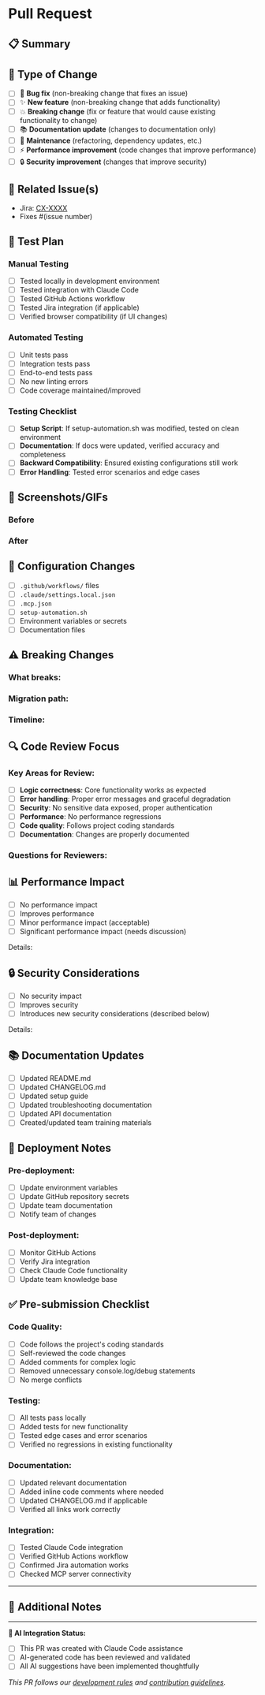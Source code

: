 # Pull Request

## 📋 Summary
<!-- Provide a concise description of what this PR accomplishes -->


## 🎯 Type of Change
<!-- Check the type of change your PR introduces -->

- [ ] 🐛 **Bug fix** (non-breaking change that fixes an issue)
- [ ] ✨ **New feature** (non-breaking change that adds functionality)
- [ ] 💥 **Breaking change** (fix or feature that would cause existing functionality to change)
- [ ] 📚 **Documentation update** (changes to documentation only)
- [ ] 🔧 **Maintenance** (refactoring, dependency updates, etc.)
- [ ] ⚡ **Performance improvement** (code changes that improve performance)
- [ ] 🔒 **Security improvement** (changes that improve security)

## 🎫 Related Issue(s)
<!-- Link to related Jira tickets or GitHub issues -->

- Jira: [CX-XXXX](https://your-jira-instance.atlassian.net/browse/CX-XXXX)
- Fixes #(issue number)

## 🧪 Test Plan
<!-- Describe how you tested your changes -->

### Manual Testing
- [ ] Tested locally in development environment
- [ ] Tested integration with Claude Code
- [ ] Tested GitHub Actions workflow
- [ ] Tested Jira integration (if applicable)
- [ ] Verified browser compatibility (if UI changes)

### Automated Testing
- [ ] Unit tests pass
- [ ] Integration tests pass
- [ ] End-to-end tests pass
- [ ] No new linting errors
- [ ] Code coverage maintained/improved

### Testing Checklist
- [ ] **Setup Script**: If setup-automation.sh was modified, tested on clean environment
- [ ] **Documentation**: If docs were updated, verified accuracy and completeness
- [ ] **Backward Compatibility**: Ensured existing configurations still work
- [ ] **Error Handling**: Tested error scenarios and edge cases

## 🎨 Screenshots/GIFs
<!-- If your changes include UI modifications, add screenshots or GIFs -->

### Before
<!-- Screenshot or description of how it looked/worked before -->

### After
<!-- Screenshot or description of how it looks/works after -->

## 🔧 Configuration Changes
<!-- List any configuration files that were modified -->

- [ ] `.github/workflows/` files
- [ ] `.claude/settings.local.json`
- [ ] `.mcp.json`
- [ ] `setup-automation.sh`
- [ ] Environment variables or secrets
- [ ] Documentation files

## ⚠️ Breaking Changes
<!-- If this PR introduces breaking changes, list them here -->

### What breaks:


### Migration path:


### Timeline:


## 🔍 Code Review Focus
<!-- Guide reviewers on what to focus on -->

### Key Areas for Review:
- [ ] **Logic correctness**: Core functionality works as expected
- [ ] **Error handling**: Proper error messages and graceful degradation
- [ ] **Security**: No sensitive data exposed, proper authentication
- [ ] **Performance**: No performance regressions
- [ ] **Code quality**: Follows project coding standards
- [ ] **Documentation**: Changes are properly documented

### Questions for Reviewers:
<!-- Specific questions you'd like reviewers to address -->


## 📊 Performance Impact
<!-- If applicable, describe performance implications -->

- [ ] No performance impact
- [ ] Improves performance
- [ ] Minor performance impact (acceptable)
- [ ] Significant performance impact (needs discussion)

Details:


## 🔒 Security Considerations
<!-- Describe any security implications -->

- [ ] No security impact
- [ ] Improves security
- [ ] Introduces new security considerations (described below)

Details:


## 📚 Documentation Updates
<!-- Check all that apply -->

- [ ] Updated README.md
- [ ] Updated CHANGELOG.md
- [ ] Updated setup guide
- [ ] Updated troubleshooting documentation
- [ ] Updated API documentation
- [ ] Created/updated team training materials

## 🚀 Deployment Notes
<!-- Special deployment considerations -->

### Pre-deployment:
- [ ] Update environment variables
- [ ] Update GitHub repository secrets
- [ ] Update team documentation
- [ ] Notify team of changes

### Post-deployment:
- [ ] Monitor GitHub Actions
- [ ] Verify Jira integration
- [ ] Check Claude Code functionality
- [ ] Update team knowledge base

## ✅ Pre-submission Checklist
<!-- Complete this checklist before submitting -->

### Code Quality:
- [ ] Code follows the project's coding standards
- [ ] Self-reviewed the code changes
- [ ] Added comments for complex logic
- [ ] Removed unnecessary console.log/debug statements
- [ ] No merge conflicts

### Testing:
- [ ] All tests pass locally
- [ ] Added tests for new functionality
- [ ] Tested edge cases and error scenarios
- [ ] Verified no regressions in existing functionality

### Documentation:
- [ ] Updated relevant documentation
- [ ] Added inline code comments where needed
- [ ] Updated CHANGELOG.md if applicable
- [ ] Verified all links work correctly

### Integration:
- [ ] Tested Claude Code integration
- [ ] Verified GitHub Actions workflow
- [ ] Confirmed Jira automation works
- [ ] Checked MCP server connectivity

---

## 💬 Additional Notes
<!-- Any additional information for reviewers -->


---

**🤖 AI Integration Status:**
- [ ] This PR was created with Claude Code assistance
- [ ] AI-generated code has been reviewed and validated
- [ ] All AI suggestions have been implemented thoughtfully

*This PR follows our [development rules](./RULES.md) and [contribution guidelines](./CONTRIBUTING.md).*